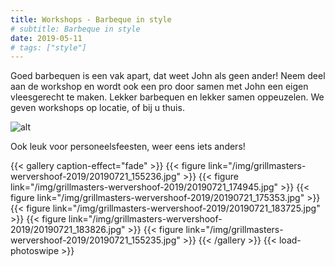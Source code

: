 ```yaml
---
title: Workshops - Barbeque in style
# subtitle: Barbeque in style
date: 2019-05-11
# tags: ["style"]
---
```


Goed barbequen is een vak apart, dat weet John als geen ander! Neem deel aan de workshop en wordt ook een pro door samen met John een eigen vleesgerecht te maken. Lekker barbequen en lekker samen oppeuzelen. We geven workshops op locatie, of bij u thuis.

![alt](/img/grillmasters-wervershoof-2019/20190721_154349.jpg)

Ook leuk voor personeelsfeesten, weer eens iets anders!

{{< gallery caption-effect="fade" >}}
  {{< figure link="/img/grillmasters-wervershoof-2019/20190721_155236.jpg" >}}
  {{< figure link="/img/grillmasters-wervershoof-2019/20190721_174945.jpg" >}}
  {{< figure link="/img/grillmasters-wervershoof-2019/20190721_175353.jpg" >}}
  {{< figure link="/img/grillmasters-wervershoof-2019/20190721_183725.jpg" >}}
  {{< figure link="/img/grillmasters-wervershoof-2019/20190721_183826.jpg" >}}
  {{< figure link="/img/grillmasters-wervershoof-2019/20190721_155235.jpg" >}}
{{< /gallery >}}
{{< load-photoswipe >}}
